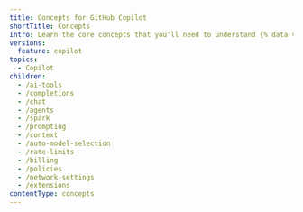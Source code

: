 ```yaml
---
title: Concepts for GitHub Copilot
shortTitle: Concepts
intro: Learn the core concepts that you'll need to understand {% data variables.product.prodname_copilot %}.
versions:
  feature: copilot
topics:
  - Copilot
children:
  - /ai-tools
  - /completions
  - /chat
  - /agents
  - /spark
  - /prompting
  - /context
  - /auto-model-selection
  - /rate-limits
  - /billing
  - /policies
  - /network-settings
  - /extensions
contentType: concepts
---
```


